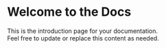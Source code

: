 # Welcome to the Docs

This is the introduction page for your documentation.  
Feel free to update or replace this content as needed.

